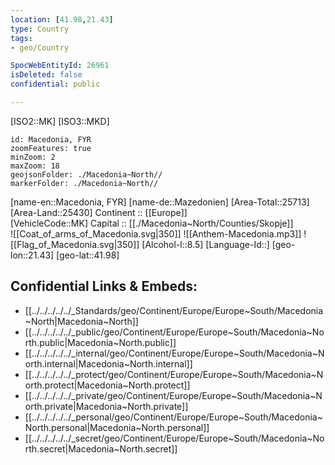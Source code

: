 ```yaml
---
location: [41.98,21.43] 
type: Country
tags:
- geo/Country

SpocWebEntityId: 26961
isDeleted: false
confidential: public

---
```

[ISO2::MK] 
[ISO3::MKD] 

```leaflet
id: Macedonia, FYR
zoomFeatures: true 
minZoom: 2 
maxZoom: 18
geojsonFolder: ./Macedonia~North//
markerFolder: ./Macedonia~North//
```

[name-en::Macedonia, FYR] 
[name-de::Mazedonien] 
[Area-Total::25713] 
[Area-Land::25430] 
Continent :: [[Europe]]  
[VehicleCode::MK] 
Capital :: [[./Macedonia~North/Counties/Skopje]]  
![[Coat_of_arms_of_Macedonia.svg|350]] 
![[Anthem-Macedonia.mp3]] 
![[Flag_of_Macedonia.svg|350]] 
[Alcohol-l::8.5] 
[Language-Id::] 
[geo-lon::21.43] 
[geo-lat::41.98] 



## Confidential Links & Embeds: 
- [[../../../../../_Standards/geo/Continent/Europe/Europe~South/Macedonia~North|Macedonia~North]] 
- [[../../../../../_public/geo/Continent/Europe/Europe~South/Macedonia~North.public|Macedonia~North.public]] 
- [[../../../../../_internal/geo/Continent/Europe/Europe~South/Macedonia~North.internal|Macedonia~North.internal]] 
- [[../../../../../_protect/geo/Continent/Europe/Europe~South/Macedonia~North.protect|Macedonia~North.protect]] 
- [[../../../../../_private/geo/Continent/Europe/Europe~South/Macedonia~North.private|Macedonia~North.private]] 
- [[../../../../../_personal/geo/Continent/Europe/Europe~South/Macedonia~North.personal|Macedonia~North.personal]] 
- [[../../../../../_secret/geo/Continent/Europe/Europe~South/Macedonia~North.secret|Macedonia~North.secret]] 
